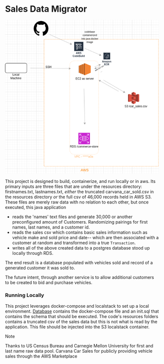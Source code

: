 # Sales Data Migrator

![Architecture of service and its place in AWS](Vehicle-Datafill.png)

This project is designed to build, containerize, and run locally or in aws. 
Its primary inputs are three files that are under the resources directory: firstnames.txt, lastnames.txt, *either* the truncated carvana_car_sold.csv in the resources directory *or* the full csv of 46,000 records held in AWS S3.
These files are merely raw data with no relation to each other, but once executed, this java application 
- reads the 'names' text files and generate 30,000 or another preconfigured amount of Customers. Randomizing pairings for first names, last names, and a customer id. 
- reads the sales csv which contains basic sales information such as vehicle make and sold price and date-- which are then associated with a customer at random and transformed into a true `Transaction`. 
- writes all of the above created data to a postgres database stood up locally through RDS.


The end result is a database populated with vehicles sold and record of a generated customer it was sold to. 

The future intent, through another service is to allow additional customers to be created to bid and purchase vehicles.

### Running Locally
This project leverages docker-compose and localstack to set up a local environment. [Database](database) contains the docker-compose file and an init.sql that contains the schema that should be executed.
The code's resources folders contains a truncated csv of the sales data but this is not what is read by the application. This file should be injected into the S3 localstack container.



>[!Note]
>Thanks to US Census Bureau and Carnegie Mellon University for first and last name raw data pool.
> Carvana Car Sales for publicly providing vehicle sales through the AWS Marketplace
